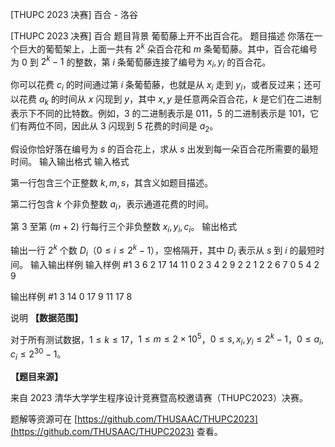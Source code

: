 



[THUPC 2023 决赛] 百合 - 洛谷














[THUPC 2023 决赛] 百合
题目背景
葡萄藤上开不出百合花。
题目描述
你落在一个巨大的葡萄架上，上面一共有 $2^k$ 朵百合花和 $m$ 条葡萄藤。其中，百合花编号为 $0$ 到 $2^k-1$ 的整数，第 $i$ 条葡萄藤连接了编号为 $x_i, y_i$ 的百合花。

你可以花费 $c_i$ 的时间通过第 $i$ 条葡萄藤，也就是从 $x_i$ 走到 $y_i$，或者反过来；还可以花费 $a_k$ 的时间从 $x$ 闪现到 $y$，其中 $x, y$ 是任意两朵百合花，$k$ 是它们在二进制表示下不同的比特数。例如，$3$ 的二进制表示是 $011$，$5$ 的二进制表示是 $101$，它们有两位不同，因此从 $3$ 闪现到 $5$ 花费的时间是 $a_2$。

假设你恰好落在编号为 $s$ 的百合花上，求从 $s$ 出发到每一朵百合花所需要的最短时间。
输入输出格式
输入格式

第一行包含三个正整数 $k,m,s$，其含义如题目描述。

第二行包含 $k$ 个非负整数 $a_i$，表示通道花费的时间。

第 $3$ 至第 $(m+2)$ 行每行三个非负整数 $x_i,y_i,c_i$。
输出格式

输出一行 $2^k$ 个数 $D_i$（$0 \leq i \leq 2^k-1$），空格隔开，其中 $D_i$ 表示从 $s$ 到 $i$ 的最短时间。
输入输出样例
输入样例 #1
3 6 2
17 14 11 
0 2 3
4 2 9
2 2 1
2 2 6
7 0 5
4 2 9

输出样例 #1
3 14 0 17 9 11 17 8

说明
**【数据范围】**

对于所有测试数据，$1 \le k \leq 17$，$1 \le m \leq 2 \times 10^5$，$0 \leq s,x_i,y_i \leq 2^k - 1$，$0 \le a_i, c_i \leq 2^{30} - 1$。

**【题目来源】**


来自 2023 清华大学学生程序设计竞赛暨高校邀请赛（THUPC2023）决赛。

题解等资源可在 [https://github.com/THUSAAC/THUPC2023](https://github.com/THUSAAC/THUPC2023) 查看。






